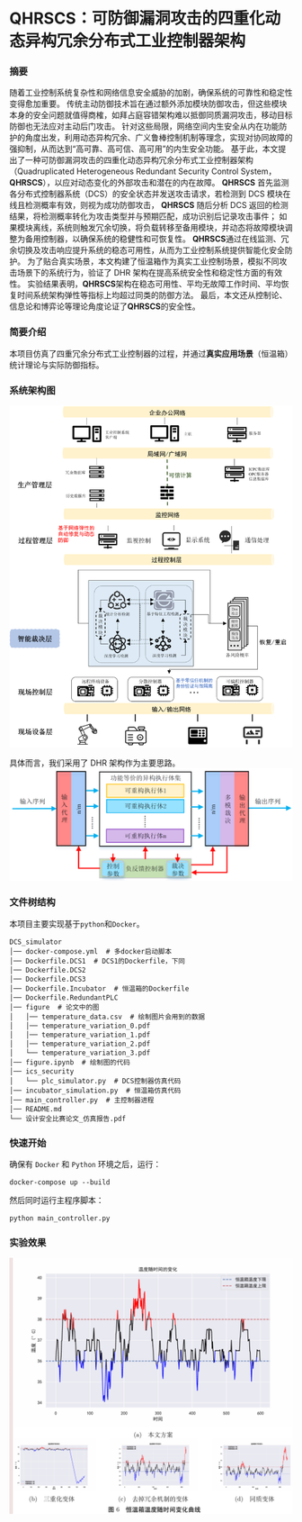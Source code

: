# QHRSCS：可防御漏洞攻击的四重化动态异构冗余分布式工业控制器架构
### 摘要

随着工业控制系统复杂性和网络信息安全威胁的加剧，确保系统的可靠性和稳定性变得愈加重要。
传统主动防御技术旨在通过额外添加模块防御攻击，但这些模块本身的安全问题就值得商榷，如拜占庭容错架构难以抵御同质漏洞攻击，移动目标防御也无法应对主动后门攻击。
针对这些局限，网络空间内生安全从内在功能防护的角度出发，利用动态异构冗余、广义鲁棒控制机制等理念，实现对协同故障的强抑制，从而达到“高可靠、高可信、高可用”的内生安全功能。
基于此，本文提出了一种可防御漏洞攻击的四重化动态异构冗余分布式工业控制器架构（Quadruplicated Heterogeneous Redundant Security Control System，$\mathbf{QHRSCS}$），以应对动态变化的外部攻击和潜在的内在故障。
$\mathbf{QHRSCS}$ 首先监测各分布式控制器系统（DCS）的安全状态并发送攻击请求，若检测到 DCS 模块在线且检测概率有效，则视为成功防御攻击，
$\mathbf{QHRSCS}$ 随后分析 DCS 返回的检测结果，将检测概率转化为攻击类型并与预期匹配，成功识别后记录攻击事件；
如果模块离线，系统则触发冗余切换，将负载转移至备用模块，并动态将故障模块调整为备用控制器，以确保系统的稳健性和可恢复性。
$\mathbf{QHRSCS}$通过在线监测、冗余切换及攻击响应提升系统的稳态可用性，从而为工业控制系统提供智能化安全防护。
为了贴合真实场景，本文构建了恒温箱作为真实工业控制场景，模拟不同攻击场景下的系统行为，验证了 DHR 架构在提高系统安全性和稳定性方面的有效性。
实验结果表明，$\mathbf{QHRSCS}$架构在稳态可用性、平均无故障工作时间、平均恢复时间系统架构弹性等指标上均超过同类的防御方法。
最后，本文还从控制论、信息论和博弈论等理论角度论证了$\mathbf{QHRSCS}$的安全性。

### 简要介绍

本项目仿真了四重冗余分布式工业控制器的过程，并通过**真实应用场景**（恒温箱）统计理论与实际防御指标。

### 系统架构图

![系统架构图](./image/图片1.png)

具体而言，我们采用了 DHR 架构作为主要思路。
![动态异构冗余架构](./image/DHR架构.png)

### 文件树结构

本项目主要实现基于`python`和`Docker`。

```
DCS_simulator
│── docker-compose.yml  # 多docker启动脚本
│── Dockerfile.DCS1  # DCS1的Dockerfile，下同
│── Dockerfile.DCS2
│── Dockerfile.DCS3
│── Dockerfile.Incubator  # 恒温箱的Dockerfile
│── Dockerfile.RedundantPLC
│── figure  # 论文中的图
│   │── temperature_data.csv  # 绘制图片会用到的数据
│   │── temperature_variation_0.pdf
│   │── temperature_variation_1.pdf
│   │── temperature_variation_2.pdf
│   └── temperature_variation_3.pdf
│── figure.ipynb  # 绘制图的代码
│── ics_security
│   └── plc_simulator.py  # DCS控制器仿真代码
│── incubator_simulation.py  # 恒温箱仿真代码
│── main_controller.py  # 主控制器进程
│── README.md
└── 设计安全比赛论文_仿真报告.pdf
```

### 快速开始
确保有 `Docker` 和 `Python` 环境之后，运行：

```
docker-compose up --build
```

然后同时运行主程序脚本：

```
python main_controller.py
```


### 实验效果
![实验效果](./image/实验效果.png)
